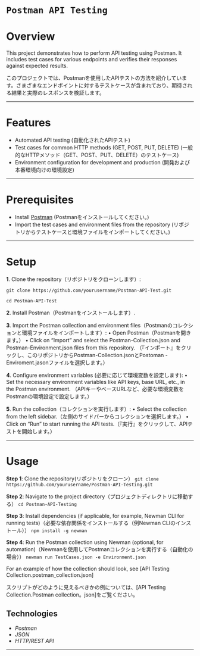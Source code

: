 # `Postman API Testing`

# Overview
This project demonstrates how to perform API testing using Postman. It includes test cases for various endpoints and verifies their responses against expected results.

このプロジェクトでは、Postmanを使用したAPIテストの方法を紹介しています。さまざまなエンドポイントに対するテストケースが含まれており、期待される結果と実際のレスポンスを検証します。

---

# Features 
- Automated API testing (自動化されたAPIテスト)
- Test cases for common HTTP methods (GET, POST, PUT, DELETE)  (一般的なHTTPメソッド（GET、POST、PUT、DELETE）のテストケース)
- Environment configuration for development and production   (開発および本番環境向けの環境設定)

---

# Prerequisites 
- Install [Postman](https://www.postman.com/downloads/)   (Postmanをインストールしてください。)
- Import the test cases and environment files from the repository   (リポジトリからテストケースと環境ファイルをインポートしてください。)

---
# Setup

**1**. Clone the repository（リポジトリをクローンします）:

```git clone https://github.com/yourusername/Postman-API-Test.git```

```cd Postman-API-Test```

**2**. Install Postman（Postmanをインストールします）.

**3**. Import the Postman collection and environment files（Postmanのコレクションと環境ファイルをインポートします）:
	•	Open Postman（Postmanを開きます。）
	•	Click on “Import” and select the Postman-Collection.json and Postman-Environment.json files from this repository.
 （『インポート』をクリックし、このリポジトリからPostman-Collection.jsonとPostoman -Enviroment.jasonファイルを選択します。）

**4**. Configure environment variables (必要に応じて環境変数を設定します):
	•	Set the necessary environment variables like API keys, base URL, etc., in the Postman environment.
 （APIキーやベースURLなど、必要な環境変数をPostmanの環境設定で設定します。）

**5**. Run the collection（コレクションを実行します）:
	•	Select the collection from the left sidebar.（左側のサイドバーからコレクションを選択します。）
	•	Click on “Run” to start running the API tests.（『実行』をクリックして、APIテストを開始します。）

---

# Usage
**Step 1**: Clone the repository(リポジトリをクローン）
```git clone https://github.com/yourusername/Postman-API-Testing.git```

**Step 2**: Navigate to the project directory（プロジェクトディレクトリに移動する）
```cd Postman-API-Testing```

**Step 3**: Install dependencies (if applicable, for example, Newman CLI for running tests)（必要な依存関係をインストールする（例Newman CLIのインストール））
```npm install -g newman```

**Step 4**: Run the Postman collection using Newman (optional, for automation)（Newmanを使用してPostmanコレクションを実行する（自動化の場合））
```newman run TestCases.json -e Environment.json```

For an example of how the collection should look, see [API Testing Collection.postman_collection.json]

スクリプトがどのように見えるべきかの例については、[API Testing Collection.Postman collection。json]をご覧ください。

## Technologies 
- *Postman*
- *JSON*
- *HTTP/REST API*

---

